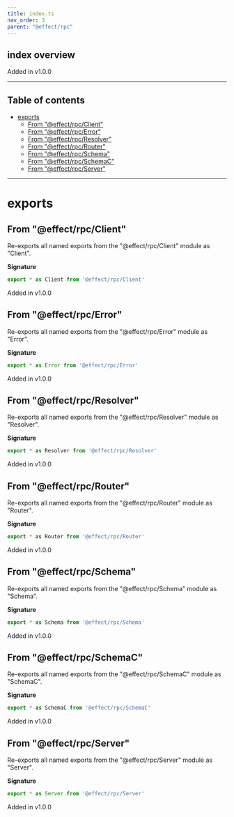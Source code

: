 ```yaml
---
title: index.ts
nav_order: 3
parent: "@effect/rpc"
---
```


## index overview

Added in v1.0.0

---

<h2 class="text-delta">Table of contents</h2>

- [exports](#exports)
  - [From "@effect/rpc/Client"](#from-effectrpcclient)
  - [From "@effect/rpc/Error"](#from-effectrpcerror)
  - [From "@effect/rpc/Resolver"](#from-effectrpcresolver)
  - [From "@effect/rpc/Router"](#from-effectrpcrouter)
  - [From "@effect/rpc/Schema"](#from-effectrpcschema)
  - [From "@effect/rpc/SchemaC"](#from-effectrpcschemac)
  - [From "@effect/rpc/Server"](#from-effectrpcserver)

---

# exports

## From "@effect/rpc/Client"

Re-exports all named exports from the "@effect/rpc/Client" module as "Client".

**Signature**

```ts
export * as Client from '@effect/rpc/Client'
```

Added in v1.0.0

## From "@effect/rpc/Error"

Re-exports all named exports from the "@effect/rpc/Error" module as "Error".

**Signature**

```ts
export * as Error from '@effect/rpc/Error'
```

Added in v1.0.0

## From "@effect/rpc/Resolver"

Re-exports all named exports from the "@effect/rpc/Resolver" module as "Resolver".

**Signature**

```ts
export * as Resolver from '@effect/rpc/Resolver'
```

Added in v1.0.0

## From "@effect/rpc/Router"

Re-exports all named exports from the "@effect/rpc/Router" module as "Router".

**Signature**

```ts
export * as Router from '@effect/rpc/Router'
```

Added in v1.0.0

## From "@effect/rpc/Schema"

Re-exports all named exports from the "@effect/rpc/Schema" module as "Schema".

**Signature**

```ts
export * as Schema from '@effect/rpc/Schema'
```

Added in v1.0.0

## From "@effect/rpc/SchemaC"

Re-exports all named exports from the "@effect/rpc/SchemaC" module as "SchemaC".

**Signature**

```ts
export * as SchemaC from '@effect/rpc/SchemaC'
```

Added in v1.0.0

## From "@effect/rpc/Server"

Re-exports all named exports from the "@effect/rpc/Server" module as "Server".

**Signature**

```ts
export * as Server from '@effect/rpc/Server'
```

Added in v1.0.0
